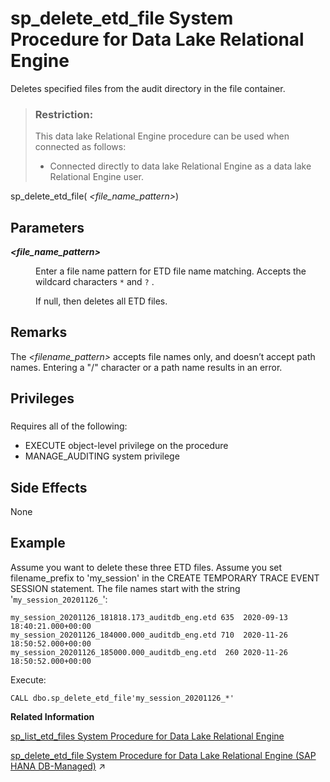 <!-- loiod2e6eeca3f2448159215eead4f812adf -->

# sp\_delete\_etd\_file System Procedure for Data Lake Relational Engine

Deletes specified files from the audit directory in the file container.



> ### Restriction:  
> This data lake Relational Engine procedure can be used when connected as follows:
> 
> -   Connected directly to data lake Relational Engine as a data lake Relational Engine user.



sp\_delete\_etd\_file\( *<file\_name\_pattern\>*\)



<a name="loiod2e6eeca3f2448159215eead4f812adf__sp_delete_etd_file_parm1"/>

## Parameters


<dl>
<dt><b>

*<file\_name\_pattern\>*

</b></dt>
<dd>

Enter a file name pattern for ETD file name matching. Accepts the wildcard characters `*` and `?` .

If null, then deletes all ETD files.



</dd>
</dl>



<a name="loiod2e6eeca3f2448159215eead4f812adf__sp_delete_etd_file_remarks1"/>

## Remarks

The *<filename\_pattern\>* accepts file names only, and doesn’t accept path names. Entering a "/" character or a path name results in an error.



<a name="loiod2e6eeca3f2448159215eead4f812adf__sp_delete_etd_file_priv1"/>

## Privileges



### 

Requires all of the following:

-   EXECUTE object-level privilege on the procedure
-   MANAGE\_AUDITING system privilege



<a name="loiod2e6eeca3f2448159215eead4f812adf__sp_delete_etd_file_sideeffects1"/>

## Side Effects

None



<a name="loiod2e6eeca3f2448159215eead4f812adf__sp_delete_etd_file_example1"/>

## Example

Assume you want to delete these three ETD files. Assume you set filename\_prefix to 'my\_session' in the CREATE TEMPORARY TRACE EVENT SESSION statement. The file names start with the string '`my_session_20201126_`':

```
my_session_20201126_181818.173_auditdb_eng.etd 635  2020-09-13 18:40:21.000+00:00
my_session_20201126_184000.000_auditdb_eng.etd 710  2020-11-26 18:50:52.000+00:00
my_session_20201126_185000.000_auditdb_eng.etd  260 2020-11-26 18:50:52.000+00:00
```

Execute:

```
CALL dbo.sp_delete_etd_file'my_session_20201126_*'
```

**Related Information**  


[sp\_list\_etd\_files System Procedure for Data Lake Relational Engine](sp-list-etd-files-system-procedure-for-data-lake-relational-engine-5f0eb4a.md "Lists the event trace data (ETD) files logged to the file container by database auditing.")

[sp_delete_etd_file System Procedure for Data Lake Relational Engine (SAP HANA DB-Managed)](https://help.sap.com/viewer/a898e08b84f21015969fa437e89860c8/2023_2_QRC/en-US/ee5019e64a0247cbaf7c8cde5905b3a2.html "Deletes specified files from the audit directory in the file container.") :arrow_upper_right:

